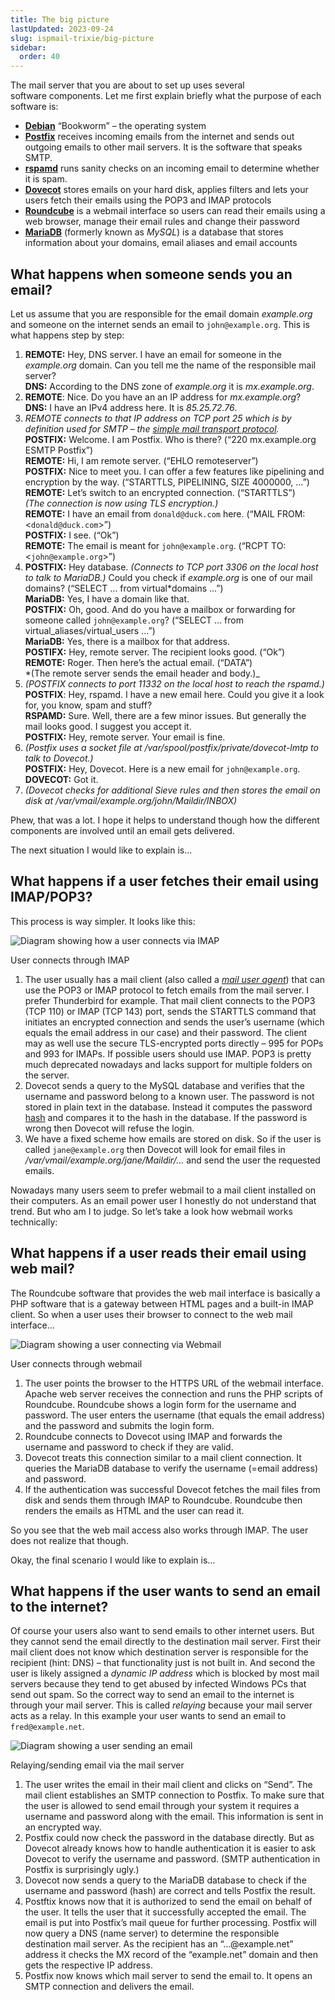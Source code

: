 ```yaml
---
title: The big picture
lastUpdated: 2023-09-24
slug: ispmail-trixie/big-picture
sidebar:
  order: 40
---
```


The mail server that you are about to set up uses several software components. Let me first explain briefly what the
purpose of each software is:

- **[Debian](https://www.debian.org/)** “Bookworm” – the operating system
- **[Postfix](http://www.postfix.org/)** receives incoming emails from the internet and sends out outgoing emails to
  other mail servers. It is the software that speaks SMTP.
- **[rspamd](https://rspamd.com/)** runs sanity checks on an incoming email to determine whether it is spam.
- **[Dovecot](https://www.dovecot.org/)** stores emails on your hard disk, applies filters and lets your users fetch
  their emails using the POP3 and IMAP protocols
- **[Roundcube](https://roundcube.net/)** is a webmail interface so users can read their emails using a web browser,
  manage their email rules and change their password
- **[MariaDB](https://mariadb.org/)** (formerly known as _MySQL_) is a database that stores information about your
  domains, email aliases and email accounts

## What happens when someone sends you an email?

Let us assume that you are responsible for the email domain _example.org_ and someone on the internet sends an email to
`john@example.org`. This is what happens step by step:

1. **REMOTE:** Hey, DNS server. I have an email for someone in the _example.org_ domain. Can you tell me the name of the
   responsible mail server?  
   **DNS:** According to the DNS zone of _example.org_ it is _mx.example.org_.
2. **REMOTE**: Nice. Do you have an an IP address for _mx.example.org_?  
   **DNS:** I have an IPv4 address here. It is _85.25.72.76_.
3. _REMOTE connects to that IP address on TCP port 25 which is by definition used for SMTP – the
   [simple mail transport protocol](https://en.wikipedia.org/wiki/Simple_Mail_Transfer_Protocol)._  
   **POSTFIX:** Welcome. I am Postfix. Who is there? (“220 mx.example.org ESMTP Postfix”)  
   **REMOTE:** Hi, I am remote server. (“EHLO remoteserver”)  
   **POSTFIX:** Nice to meet you. I can offer a few features like pipelining and encryption by the way. (“STARTTLS,
   PIPELINING, SIZE 4000000, …”)  
   **REMOTE:** Let’s switch to an encrypted connection. (“STARTTLS”)  
   _(The connection is now using TLS encryption.)_  
   **REMOTE:** I have an email from `donald@duck.com` here. (“MAIL FROM:&lt;`donald@duck.com`&gt;”)  
   **POSTFIX:** I see. (“Ok”)  
   **REMOTE:** The email is meant for `john@example.org`. (“RCPT TO:&lt;`john@example.org`&gt;”)
4. **POSTFIX:** Hey database. _(Connects to TCP port 3306 on the local host to talk to MariaDB.)_ Could you check if
   _example.org_ is one of our mail domains? (“SELECT … from virtual*domains …”)  
   **MariaDB:** Yes, I have a domain like that.  
   **POSTFIX:** Oh, good. And do you have a mailbox or forwarding for someone called `john@example.org`? (“SELECT … from
   virtual_aliases/virtual_users …”)  
   **MariaDB:** Yes, there is a mailbox for that address.  
   **POSTIFX:** Hey, remote server. The recipient looks good. (“Ok”)  
   **REMOTE:** Roger. Then here’s the actual email. (“DATA”)  
   *(The remote server sends the email header and body.)\_
5. _(POSTFIX connects to port 11332 on the local host to reach the rspamd.)_  
   **POSTFIX**: Hey, rspamd. I have a new email here. Could you give it a look for, you know, spam and stuff?  
   **RSPAMD:** Sure. Well, there are a few minor issues. But generally the mail looks good. I suggest you accept it.  
   **POSTFIX:** Hey, remote server. Your email is fine.
6. _(Postfix uses a socket file at /var/spool/postfix/private/dovecot-lmtp to talk to Dovecot.)_  
   **POSTFIX:** Hey, Dovecot. Here is a new email for `john@example.org`. **DOVECOT:** Got it.
7. _(Dovecot checks for additional Sieve rules and then stores the email on disk at
   /var/vmail/example.org/john/Maildir/INBOX)_

Phew, that was a lot. I hope it helps to understand though how the different components are involved until an email gets
delivered.

The next situation I would like to explain is…

## What happens if a user fetches their email using IMAP/POP3?

This process is way simpler. It looks like this:

![Diagram showing how a user connects via IMAP](images/big-picture-user-connects-imap.png)

User connects through IMAP

1. The user usually has a mail client (also called a _[mail user agent](https://en.wikipedia.org/wiki/Email_client)_)
   that can use the POP3 or IMAP protocol to fetch emails from the mail server. I prefer Thunderbird for example. That
   mail client connects to the POP3 (TCP 110) or IMAP (TCP 143) port, sends the STARTTLS command that initiates an
   encrypted connection and sends the user’s username (which equals the email address in our case) and their password.
   The client may as well use the secure TLS-encrypted ports directly – 995 for POPs and 993 for IMAPs. If possible
   users should use IMAP. POP3 is pretty much deprecated nowadays and lacks support for multiple folders on the server.
2. Dovecot sends a query to the MySQL database and verifies that the username and password belong to a known user. The
   password is not stored in plain text in the database. Instead it computes the password
   [hash](https://en.wikipedia.org/wiki/Hash_function) and compares it to the hash in the database. If the password is
   wrong then Dovecot will refuse the login.
3. We have a fixed scheme how emails are stored on disk. So if the user is called `jane@example.org` then Dovecot will
   look for email files in _/var/vmail/example.org/jane/Maildir/…_ and send the user the requested emails.

Nowadays many users seem to prefer webmail to a mail client installed on their computers. As an email power user I
honestly do not understand that trend. But who am I to judge. So let’s take a look how webmail works technically:

## What happens if a user reads their email using web mail?

The Roundcube software that provides the web mail interface is basically a PHP software that is a gateway between HTML
pages and a built-in IMAP client. So when a user uses their browser to connect to the web mail interface…

![Diagram showing a user connecting via Webmail](images/big-picture-user-connects-webmail.png)

User connects through webmail

1. The user points the browser to the HTTPS URL of the webmail interface. Apache web server receives the connection and
   runs the PHP scripts of Roundcube. Roundcube shows a login form for the username and password. The user enters the
   username (that equals the email address) and the password and submits the login form.
2. Roundcube connects to Dovecot using IMAP and forwards the username and password to check if they are valid.
3. Dovecot treats this connection similar to a mail client connection. It queries the MariaDB database to verify the
   username (=email address) and password.
4. If the authentication was successful Dovecot fetches the mail files from disk and sends them through IMAP to
   Roundcube. Roundcube then renders the emails as HTML and the user can read it.

So you see that the web mail access also works through IMAP. The user does not realize that though.

Okay, the final scenario I would like to explain is…

## What happens if the user wants to send an email to the internet?

Of course your users also want to send emails to other internet users. But they cannot send the email directly to the
destination mail server. First their mail client does not know which destination server is responsible for the recipient
(hint: DNS) – that functionality just is not built in. And second the user is likely assigned a _dynamic IP address_
which is blocked by most mail servers because they tend to get abused by infected Windows PCs that send out spam. So the
correct way to send an email to the internet is through your mail server. This is called *relaying* because your mail
server acts as a relay. In this example your user wants to send an email to `fred@example.net`.

![Diagram showing a user sending an email](images/big-picture-relaying.png)

Relaying/sending email via the mail server

1. The user writes the email in their mail client and clicks on “Send”. The mail client establishes an SMTP connection
   to Postfix. To make sure that the user is allowed to send email through your system it requires a username and
   password along with the email. This information is sent in an encrypted way.
2. Postfix could now check the password in the database directly. But as Dovecot already knows how to handle
   authentication it is easier to ask Dovecot to verify the username and password. (SMTP authentication in Postfix is
   surprisingly ugly.)
3. Dovecot now sends a query to the MariaDB database to check if the username and password (hash) are correct and tells
   Postfix the result.
4. Postftix knows now that it is authorized to send the email on behalf of the user. It tells the user that it
   successfully accepted the email. The email is put into Postfix’s mail queue for further processing. Postfix will now
   query a DNS (name server) to determine the responsible destination mail server. As the recipient has an
   “…@example.net” address it checks the MX record of the “example.net” domain and then gets the respective IP address.
5. Postfix now knows which mail server to send the email to. It opens an SMTP connection and delivers the email.
